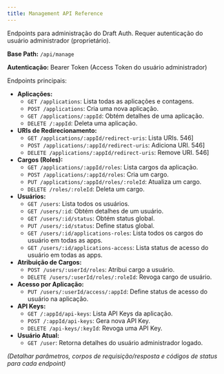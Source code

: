```yaml
---
title: Management API Reference
---
```


Endpoints para administração do Draft Auth. Requer autenticação do usuário administrador (proprietário).

**Base Path:** `/api/manage`

**Autenticação:** Bearer Token (Access Token do usuário administrador)

Endpoints principais:

- **Aplicações:**
  - `GET /applications`: Lista todas as aplicações e contagens.
  - `POST /applications`: Cria uma nova aplicação.
  - `GET /applications/:appId`: Obtém detalhes de uma aplicação.
  - `DELETE /:appId`: Deleta uma aplicação.
- **URIs de Redirecionamento:**
  - `GET /applications/:appId/redirect-uris`: Lista URIs. 546]
  - `POST /applications/:appId/redirect-uris`: Adiciona URI. 546]
  - `DELETE /applications/:appId/redirect-uris`: Remove URI. 546]
- **Cargos (Roles):**
  - `GET /applications/:appId/roles`: Lista cargos da aplicação.
  - `POST /applications/:appId/roles`: Cria um cargo.
  - `PUT /applications/:appId/roles/:roleId`: Atualiza um cargo.
  - `DELETE /roles/:roleId`: Deleta um cargo.
- **Usuários:**
  - `GET /users`: Lista todos os usuários.
  - `GET /users/:id`: Obtém detalhes de um usuário.
  - `GET /users/:id/status`: Obtém status global.
  - `PUT /users/:id/status`: Define status global.
  - `GET /users/:id/applications-roles`: Lista todos os cargos do usuário em todas as apps.
  - `GET /users/:id/applications-access`: Lista status de acesso do usuário em todas as apps.
- **Atribuição de Cargos:**
  - `POST /users/:userId/roles`: Atribui cargo a usuário.
  - `DELETE /users/:userId/roles/:roleId`: Revoga cargo de usuário.
- **Acesso por Aplicação:**
  - `PUT /users/:userId/access/:appId`: Define status de acesso do usuário na aplicação.
- **API Keys:**
  - `GET /:appId/api-keys`: Lista API Keys da aplicação.
  - `POST /:appId/api-keys`: Gera nova API Key.
  - `DELETE /api-keys/:keyId`: Revoga uma API Key.
- **Usuário Atual:**
  - `GET /user`: Retorna detalhes do usuário administrador logado.

_(Detalhar parâmetros, corpos de requisição/resposta e códigos de status para cada endpoint)_
